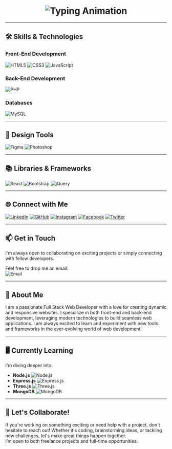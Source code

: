<h1 align="center">
  <a href="https://github.com/SamiranRoy" target="_blank" style="text-decoration: none;">
    <img src="https://readme-typing-svg.herokuapp.com?font=Arial&size=30&duration=4000&pause=500&color=FF6B6B&center=true&vCenter=true&width=450&lines=SAMIRAN+ROY;FULL+STACK+WEB+DEVELOPER" alt="Typing Animation">
  </a>
</h1>

---

## 🛠️ **Skills & Technologies**

### Front-End Development
![HTML5](https://img.shields.io/badge/HTML5-%23E34F26.svg?style=flat-square&logo=html5&logoColor=white)
![CSS3](https://img.shields.io/badge/CSS3-%231572B6.svg?style=flat-square&logo=css3&logoColor=white)
![JavaScript](https://img.shields.io/badge/JavaScript-%23F7DF1E.svg?style=flat-square&logo=javascript&logoColor=black)

### Back-End Development
![PHP](https://img.shields.io/badge/PHP-%23777BB4.svg?style=flat-square&logo=php&logoColor=white)

### Databases
![MySQL](https://img.shields.io/badge/MySQL-%234479A1.svg?style=flat-square&logo=mysql&logoColor=white)

---

## 🎨 **Design Tools**

![Figma](https://img.shields.io/badge/Figma-%23F24E1E.svg?style=flat-square&logo=figma&logoColor=white)
![Photoshop](https://img.shields.io/badge/Photoshop-%2331A8FF.svg?style=flat-square&logo=adobe-photoshop&logoColor=white)

---

## 📚 **Libraries & Frameworks**

![React](https://img.shields.io/badge/React-%2300D8FF.svg?style=flat-square&logo=react&logoColor=white)
![Bootstrap](https://img.shields.io/badge/Bootstrap-%23563D7C.svg?style=flat-square&logo=bootstrap&logoColor=white)
![jQuery](https://img.shields.io/badge/jQuery-%230769AD.svg?style=flat-square&logo=jquery&logoColor=white)

---

## 🌐 **Connect with Me**

[![LinkedIn](https://img.shields.io/badge/LinkedIn-%230A66C2.svg?style=flat-square&logo=linkedin&logoColor=white)](https://www.linkedin.com/in/yourusername/)
[![GitHub](https://img.shields.io/badge/GitHub-%23121011.svg?style=flat-square&logo=github&logoColor=white)](https://github.com/SamiranRoy)
[![Instagram](https://img.shields.io/badge/Instagram-%23E4405F.svg?style=flat-square&logo=instagram&logoColor=white)](https://instagram.com/yourusername)
[![Facebook](https://img.shields.io/badge/Facebook-%231877F2.svg?style=flat-square&logo=facebook&logoColor=white)](https://facebook.com/yourusername)
[![Twitter](https://img.shields.io/badge/Twitter-%231DA1F2.svg?style=flat-square&logo=twitter&logoColor=white)](https://twitter.com/yourusername)

---

## 📫 **Get in Touch**

I'm always open to collaborating on exciting projects or simply connecting with fellow developers.

Feel free to drop me an email:  
![Email](https://img.shields.io/badge/tradersamiran%40gmail.com-D14836?style=flat-square&logo=gmail&logoColor=white)

---

## 📝 **About Me**

I am a passionate Full Stack Web Developer with a love for creating dynamic and responsive websites. I specialize in both front-end and back-end development, leveraging modern technologies to build seamless web applications. I am always excited to learn and experiment with new tools and frameworks in the ever-evolving world of web development.

---

## 🖥️ **Currently Learning**

I'm diving deeper into:
- **Node.js** ![Node.js](https://img.shields.io/badge/Node.js-%23339933.svg?style=flat-square&logo=node.js&logoColor=white)
- **Express.js** ![Express.js](https://img.shields.io/badge/Express-%23404D59.svg?style=flat-square&logo=express&logoColor=white)
- **Three.js** ![Three.js](https://img.shields.io/badge/Three.js-%23404D59.svg?style=flat-square&logo=three.js&logoColor=white)
- **MongoDB** ![MongoDB](https://img.shields.io/badge/MongoDB-%2347A248.svg?style=flat-square&logo=mongodb&logoColor=white)

---

## 💬 **Let's Collaborate!**

If you're working on something exciting or need help with a project, don't hesitate to reach out! Whether it's coding, brainstorming ideas, or tackling new challenges, let's make great things happen together.  
I’m open to both freelance projects and full-time opportunities.
